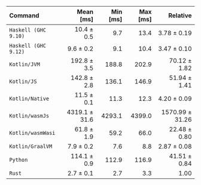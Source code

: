 | Command | Mean [ms] | Min [ms] | Max [ms] | Relative |
|:---|---:|---:|---:|---:|
| `Haskell (GHC 9.10)` | 10.4 ± 0.5 | 9.7 | 13.4 | 3.78 ± 0.19 |
| `Haskell (GHC 9.12)` | 9.6 ± 0.2 | 9.1 | 10.4 | 3.47 ± 0.10 |
| `Kotlin/JVM` | 192.8 ± 3.5 | 188.8 | 202.9 | 70.12 ± 1.82 |
| `Kotlin/JS` | 142.8 ± 2.8 | 136.1 | 146.9 | 51.94 ± 1.41 |
| `Kotlin/Native` | 11.5 ± 0.1 | 11.3 | 12.3 | 4.20 ± 0.09 |
| `Kotlin/wasmJs` | 4319.1 ± 31.6 | 4293.1 | 4399.0 | 1570.99 ± 31.26 |
| `Kotlin/wasmWasi` | 61.8 ± 1.9 | 59.2 | 66.0 | 22.48 ± 0.80 |
| `Kotlin/GraalVM` | 7.9 ± 0.2 | 7.6 | 8.8 | 2.87 ± 0.08 |
| `Python` | 114.1 ± 0.9 | 112.9 | 116.9 | 41.51 ± 0.84 |
| `Rust` | 2.7 ± 0.1 | 2.7 | 3.3 | 1.00 |
